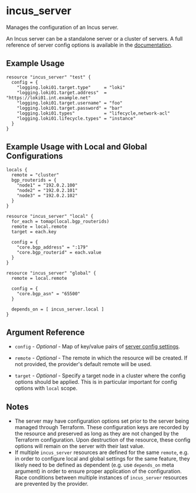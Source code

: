 # incus_server

Manages the configuration of an Incus server.

An Incus server can be a standalone server or a cluster of servers.
A full reference of server config options is available in the [documentation](https://linuxcontainers.org/incus/docs/main/server_config/).

## Example Usage

```hcl
resource "incus_server" "test" {
  config = {
    "logging.loki01.target.type"     = "loki"
    "logging.loki01.target.address"  = "https://loki01.int.example.net"
    "logging.loki01.target.username" = "foo"
    "logging.loki01.target.password" = "bar"
    "logging.loki01.types"           = "lifecycle,network-acl"
    "logging.loki01.lifecycle.types" = "instance"
  }
}
```

## Example Usage with Local and Global Configurations

```hcl
locals {
  remote = "cluster"
  bgp_routerids = {
    "node1" = "192.0.2.100"
    "node2" = "192.0.2.101"
    "node3" = "192.0.2.102"
  }
}

resource "incus_server" "local" {
  for_each = tomap(local.bgp_routerids)
  remote = local.remote
  target = each.key

  config = {
    "core.bgp_address" = ":179"
    "core.bgp_routerid" = each.value
  }
}

resource "incus_server" "global" {
  remote = local.remote

  config = {
    "core.bgp_asn" = "65500"
  }

  depends_on = [ incus_server.local ]
}
```

## Argument Reference

* `config` - *Optional* - Map of key/value pairs of
  [server config settings](https://linuxcontainers.org/incus/docs/main/server_config/).

* `remote` - *Optional* - The remote in which the resource will be created. If
  not provided, the provider's default remote will be used.

* `target` - *Optional* - Specify a target node in a cluster where the config
  options should be applied. This is in particular important for config options
  with `local` scope.

## Notes

* The server may have configuration options set prior to the server being managed
  through Terraform. These configuration keys are recorded by the resource and
  preserved as long as they are not changed by the Terraform configuration.
  Upon destruction of the resource, these config options will remain on the
  server with their last value.
* If multiple `incus_server` resources are defined for the same `remote`, e.g.
  in order to configure local and global settings for the same feature, they
  likely need to be defined as dependent (e.g. use `depends_on` meta argument)
  in order to ensure proper application of the configuration.
  Race conditions between multiple instances of `incus_server` resources are
  prevented by the provider.
